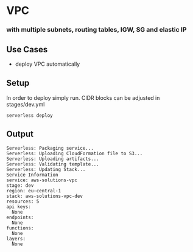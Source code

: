 # VPC 
### with multiple subnets, routing tables, IGW, SG and elastic IP

## Use Cases

- deploy VPC automatically

## Setup

In order to deploy simply run. CIDR blocks can be adjusted in stages/dev.yml

 `serverless deploy`


## Output

```
Serverless: Packaging service...
Serverless: Uploading CloudFormation file to S3...
Serverless: Uploading artifacts...
Serverless: Validating template...
Serverless: Updating Stack...
Service Information
service: aws-solutions-vpc
stage: dev
region: eu-central-1
stack: aws-solutions-vpc-dev
resources: 5
api keys:
  None
endpoints:
  None
functions:
  None
layers:
  None

```